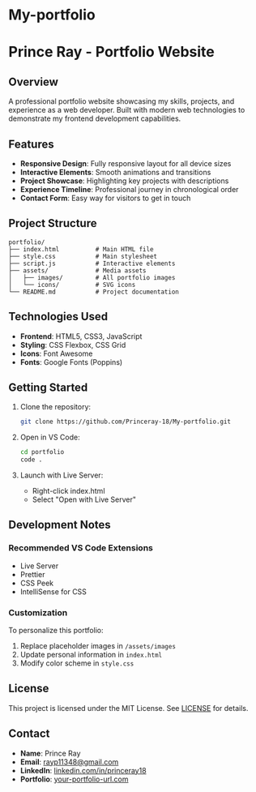 # My-portfolio
# Prince Ray - Portfolio Website

## Overview
A professional portfolio website showcasing my skills, projects, and experience as a web developer. Built with modern web technologies to demonstrate my frontend development capabilities.

## Features
- **Responsive Design**: Fully responsive layout for all device sizes
- **Interactive Elements**: Smooth animations and transitions
- **Project Showcase**: Highlighting key projects with descriptions
- **Experience Timeline**: Professional journey in chronological order
- **Contact Form**: Easy way for visitors to get in touch

## Project Structure
```
portfolio/
├── index.html          # Main HTML file
├── style.css           # Main stylesheet
├── script.js           # Interactive elements
├── assets/             # Media assets
│   ├── images/         # All portfolio images
│   └── icons/          # SVG icons
└── README.md           # Project documentation
```

## Technologies Used
- **Frontend**: HTML5, CSS3, JavaScript
- **Styling**: CSS Flexbox, CSS Grid
- **Icons**: Font Awesome
- **Fonts**: Google Fonts (Poppins)

## Getting Started
1. Clone the repository:
   ```bash
   git clone https://github.com/Princeray-18/My-portfolio.git
   ```

2. Open in VS Code:
   ```bash
   cd portfolio
   code .
   ```

3. Launch with Live Server:
   - Right-click index.html
   - Select "Open with Live Server"

## Development Notes
### Recommended VS Code Extensions
- Live Server
- Prettier
- CSS Peek
- IntelliSense for CSS

### Customization
To personalize this portfolio:
1. Replace placeholder images in `/assets/images`
2. Update personal information in `index.html`
3. Modify color scheme in `style.css`

## License
This project is licensed under the MIT License. See [LICENSE](LICENSE) for details.

## Contact
- **Name**: Prince Ray
- **Email**: rayp11348@gmail.com
- **LinkedIn**: [linkedin.com/in/princeray18](https://www.linkedin.com/in/princeray18)
- **Portfolio**: [your-portfolio-url.com](https://your-portfolio-url.com)
